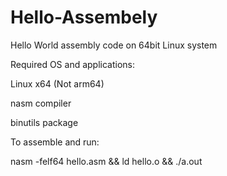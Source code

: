 # Hello-Assembely
Hello World assembly code on 64bit Linux system 

Required OS and applications:

Linux x64 (Not arm64)

nasm compiler

binutils package

To assemble and run:

nasm -felf64 hello.asm && ld hello.o && ./a.out
